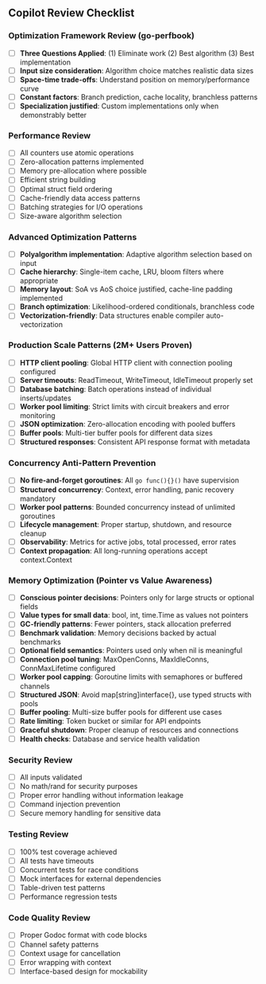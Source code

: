 ## Copilot Review Checklist

### Optimization Framework Review (go-perfbook)
- [ ] **Three Questions Applied**: (1) Eliminate work (2) Best algorithm (3) Best implementation
- [ ] **Input size consideration**: Algorithm choice matches realistic data sizes
- [ ] **Space-time trade-offs**: Understand position on memory/performance curve
- [ ] **Constant factors**: Branch prediction, cache locality, branchless patterns
- [ ] **Specialization justified**: Custom implementations only when demonstrably better

### Performance Review
- [ ] All counters use atomic operations
- [ ] Zero-allocation patterns implemented
- [ ] Memory pre-allocation where possible
- [ ] Efficient string building
- [ ] Optimal struct field ordering
- [ ] Cache-friendly data access patterns
- [ ] Batching strategies for I/O operations
- [ ] Size-aware algorithm selection

### Advanced Optimization Patterns
- [ ] **Polyalgorithm implementation**: Adaptive algorithm selection based on input
- [ ] **Cache hierarchy**: Single-item cache, LRU, bloom filters where appropriate
- [ ] **Memory layout**: SoA vs AoS choice justified, cache-line padding implemented
- [ ] **Branch optimization**: Likelihood-ordered conditionals, branchless code
- [ ] **Vectorization-friendly**: Data structures enable compiler auto-vectorization

### Production Scale Patterns (2M+ Users Proven)
- [ ] **HTTP client pooling**: Global HTTP client with connection pooling configured
- [ ] **Server timeouts**: ReadTimeout, WriteTimeout, IdleTimeout properly set
- [ ] **Database batching**: Batch operations instead of individual inserts/updates
- [ ] **Worker pool limiting**: Strict limits with circuit breakers and error monitoring
- [ ] **JSON optimization**: Zero-allocation encoding with pooled buffers
- [ ] **Buffer pools**: Multi-tier buffer pools for different data sizes
- [ ] **Structured responses**: Consistent API response format with metadata

### Concurrency Anti-Pattern Prevention
- [ ] **No fire-and-forget goroutines**: All `go func(){}()` have supervision
- [ ] **Structured concurrency**: Context, error handling, panic recovery mandatory
- [ ] **Worker pool patterns**: Bounded concurrency instead of unlimited goroutines
- [ ] **Lifecycle management**: Proper startup, shutdown, and resource cleanup
- [ ] **Observability**: Metrics for active jobs, total processed, error rates
- [ ] **Context propagation**: All long-running operations accept context.Context

### Memory Optimization (Pointer vs Value Awareness)
- [ ] **Conscious pointer decisions**: Pointers only for large structs or optional fields
- [ ] **Value types for small data**: bool, int, time.Time as values not pointers
- [ ] **GC-friendly patterns**: Fewer pointers, stack allocation preferred
- [ ] **Benchmark validation**: Memory decisions backed by actual benchmarks
- [ ] **Optional field semantics**: Pointers used only when nil is meaningful
- [ ] **Connection pool tuning**: MaxOpenConns, MaxIdleConns, ConnMaxLifetime configured
- [ ] **Worker pool capping**: Goroutine limits with semaphores or buffered channels
- [ ] **Structured JSON**: Avoid map[string]interface{}, use typed structs with pools
- [ ] **Buffer pooling**: Multi-size buffer pools for different use cases
- [ ] **Rate limiting**: Token bucket or similar for API endpoints
- [ ] **Graceful shutdown**: Proper cleanup of resources and connections
- [ ] **Health checks**: Database and service health validation

### Security Review
- [ ] All inputs validated
- [ ] No math/rand for security purposes
- [ ] Proper error handling without information leakage
- [ ] Command injection prevention
- [ ] Secure memory handling for sensitive data

### Testing Review
- [ ] 100% test coverage achieved
- [ ] All tests have timeouts
- [ ] Concurrent tests for race conditions
- [ ] Mock interfaces for external dependencies
- [ ] Table-driven test patterns
- [ ] Performance regression tests

### Code Quality Review
- [ ] Proper Godoc format with code blocks
- [ ] Channel safety patterns
- [ ] Context usage for cancellation
- [ ] Error wrapping with context
- [ ] Interface-based design for mockability
